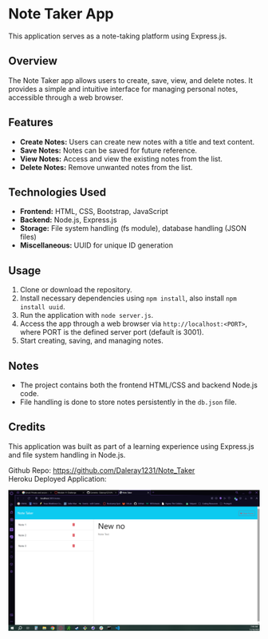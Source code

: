 # Note Taker App

This application serves as a note-taking platform using Express.js.

## Overview

The Note Taker app allows users to create, save, view, and delete notes. It provides a simple and intuitive interface for managing personal notes, accessible through a web browser.

## Features

- **Create Notes:** Users can create new notes with a title and text content.
- **Save Notes:** Notes can be saved for future reference.
- **View Notes:** Access and view the existing notes from the list.
- **Delete Notes:** Remove unwanted notes from the list.

## Technologies Used

- **Frontend:** HTML, CSS, Bootstrap, JavaScript
- **Backend:** Node.js, Express.js
- **Storage:** File system handling (fs module), database handling (JSON files)
- **Miscellaneous:** UUID for unique ID generation

## Usage

1. Clone or download the repository.
2. Install necessary dependencies using `npm install`, also install `npm install uuid`.
3. Run the application with `node server.js`.
4. Access the app through a web browser via `http://localhost:<PORT>`, where PORT is the defined server port (default is 3001).
5. Start creating, saving, and managing notes.

## Notes

- The project contains both the frontend HTML/CSS and backend Node.js code.
- File handling is done to store notes persistently in the `db.json` file.

## Credits

This application was built as part of a learning experience using Express.js and file system handling in Node.js.

Github Repo: https://github.com/Daleray1231/Note_Taker   
Heroku Deployed Application:

![Alt text](Untitled.png)